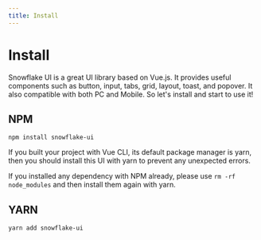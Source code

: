 ```yaml
---
title: Install
---
```


# Install

Snowflake UI is a great UI library based on Vue.js. It provides useful components such as button, input, tabs, grid, layout, toast, and popover. It also compatible with both PC and Mobile. So let's install and start to use it! 

## NPM

```shell script
npm install snowflake-ui
```
If you built your project with Vue CLI, its default package manager is yarn, then you should install this UI with yarn to prevent any unexpected errors.

If you installed any dependency with NPM already, please use `rm -rf node_modules` and then install them again with yarn.

## YARN
```shell script
yarn add snowflake-ui
```